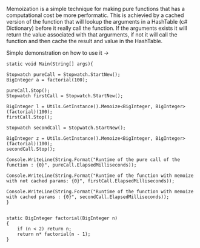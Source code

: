 Memoization is a simple technique for making pure functions that has a computational cost be more performatic. This is achievied by a cached version of the function that will lookup the arguments in a HashTable (c# Dictionary) before it really call the function. If the arguments exists it will return the value associated with that argurments, if not it will call the function and then cache the result and value in the HashTable.

Simple demonstration on how to use it ->



	static void Main(String[] args){

	Stopwatch pureCall = Stopwatch.StartNew();	
	BigInteger a = factorial(100);
	
	pureCall.Stop();
	Stopwatch firstCall = Stopwatch.StartNew();
    
    BigInteger l = Utils.GetInstance().Memoize<BigInteger, BigInteger>(factorial)(100);
    firstCall.Stop();
    
    Stopwatch secondCall = Stopwatch.StartNew();
    
    BigInteger z = Utils.GetInstance().Memoize<BigInteger, BigInteger>(factorial)(100);
    secondCall.Stop();

    Console.WriteLine(String.Format("Runtime of the pure call of the function : {0}", pureCall.ElapsedMilliseconds));

    Console.WriteLine(String.Format("Runtime of the function with memoize with not cached params: {0}", firstCall.ElapsedMilliseconds));

    Console.WriteLine(String.Format("Runtime of the function with memoize with cached params : {0}", secondCall.ElapsedMilliseconds));
	}


	static BigInteger factorial(BigInteger n) 
	{
		if (n < 2) return n;
		return n* factorial(n - 1);
	}